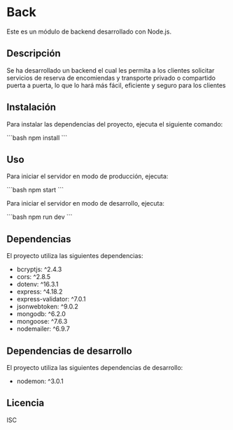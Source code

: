 # Back

Este es un módulo de backend desarrollado con Node.js.

## Descripción

Se ha desarrollado un backend el cual les permita a los clientes solicitar servicios de reserva de encomiendas y transporte privado o compartido puerta a puerta, lo que lo hará más fácil, eficiente y seguro para los clientes

## Instalación

Para instalar las dependencias del proyecto, ejecuta el siguiente comando:

\`\`\`bash
npm install
\`\`\`

## Uso

Para iniciar el servidor en modo de producción, ejecuta:

\`\`\`bash
npm start
\`\`\`

Para iniciar el servidor en modo de desarrollo, ejecuta:

\`\`\`bash
npm run dev
\`\`\`

## Dependencias

El proyecto utiliza las siguientes dependencias:

- bcryptjs: ^2.4.3
- cors: ^2.8.5
- dotenv: ^16.3.1
- express: ^4.18.2
- express-validator: ^7.0.1
- jsonwebtoken: ^9.0.2
- mongodb: ^6.2.0
- mongoose: ^7.6.3
- nodemailer: ^6.9.7

## Dependencias de desarrollo

El proyecto utiliza las siguientes dependencias de desarrollo:

- nodemon: ^3.0.1

## Licencia

ISC

